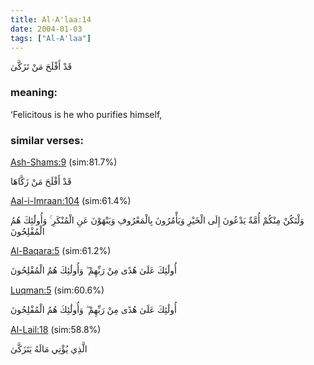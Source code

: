 ```yaml
---
title: Al-A'laa:14
date: 2004-01-03
tags: ["Al-A'laa"]
---
```

قَدْ أَفْلَحَ مَنْ تَزَكَّىٰ
### meaning: 
‘Felicitous is he who purifies himself,
### similar verses: 

[Ash-Shams:9](/91/9) (sim:81.7%)

قَدْ أَفْلَحَ مَنْ زَكَّاهَا

[Aal-i-Imraan:104](/3/104) (sim:61.4%)

وَلْتَكُنْ مِنْكُمْ أُمَّةٌ يَدْعُونَ إِلَى الْخَيْرِ وَيَأْمُرُونَ بِالْمَعْرُوفِ وَيَنْهَوْنَ عَنِ الْمُنْكَرِ ۚ وَأُولَٰئِكَ هُمُ الْمُفْلِحُونَ

[Al-Baqara:5](/2/5) (sim:61.2%)

أُولَٰئِكَ عَلَىٰ هُدًى مِنْ رَبِّهِمْ ۖ وَأُولَٰئِكَ هُمُ الْمُفْلِحُونَ

[Luqman:5](/31/5) (sim:60.6%)

أُولَٰئِكَ عَلَىٰ هُدًى مِنْ رَبِّهِمْ ۖ وَأُولَٰئِكَ هُمُ الْمُفْلِحُونَ

[Al-Lail:18](/92/18) (sim:58.8%)

الَّذِي يُؤْتِي مَالَهُ يَتَزَكَّىٰ
